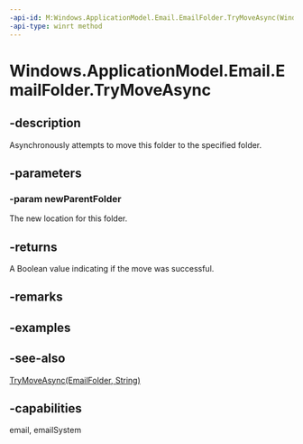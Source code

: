 ```yaml
---
-api-id: M:Windows.ApplicationModel.Email.EmailFolder.TryMoveAsync(Windows.ApplicationModel.Email.EmailFolder)
-api-type: winrt method
---
```


<!-- Method syntax
public Windows.Foundation.IAsyncOperation<bool> TryMoveAsync(Windows.ApplicationModel.Email.EmailFolder newParentFolder)
-->

# Windows.ApplicationModel.Email.EmailFolder.TryMoveAsync

## -description
Asynchronously attempts to move this folder to the specified folder.

## -parameters
### -param newParentFolder
The new location for this folder.

## -returns
A Boolean value indicating if the move was successful.

## -remarks

## -examples

## -see-also
[TryMoveAsync(EmailFolder, String)](emailfolder_trymoveasync_1934159686.md)
## -capabilities
email, emailSystem
